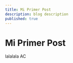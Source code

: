 ```yaml
---
title: Mi Primer Post
description: blog description
published: true
---
```


# Mi Primer Post
lalalala AC